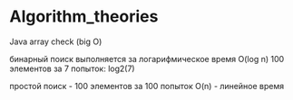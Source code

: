 # Algorithm_theories
Java array check (big O)

бинарный поиск выполняется за логарифмическое время O(log n)
100 элементов за 7 попыток: log2(7)

простой поиск - 100 элементов за 100 попыток O(n) - линейное время
